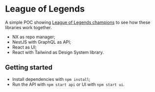 # League of Legends

A simple POC showing [League of Legends champions](https://developer.riotgames.com/docs/lol) to see how these libraries work together.

- NX as repo manager;
- NestJS with GraphQL as API;
- React as UI;
- React with Tailwind as Design System library.

## Getting started

- Install dependencies with `npm install`;
- Run the API with `npm start api` or UI with `npm start ui`.
